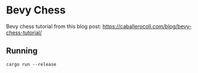 # Bevy Chess
Bevy chess tutorial from this blog post: https://caballerocoll.com/blog/bevy-chess-tutorial/

## Running
```
cargo run --release
```
